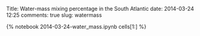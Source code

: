 Title: Water-mass mixing percentage in the South Atlantic
date:  2014-03-24 12:25
comments: true
slug: watermass

{% notebook 2014-03-24-water_mass.ipynb cells[1:] %}
